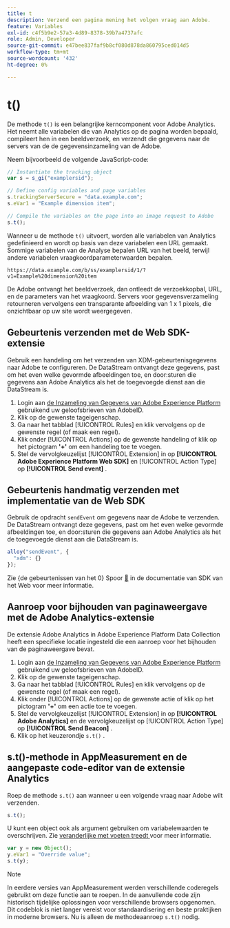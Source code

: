 ```yaml
---
title: t
description: Verzend een pagina mening het volgen vraag aan Adobe.
feature: Variables
exl-id: c4f5b9e2-57a3-4d89-8378-39b7a4737afc
role: Admin, Developer
source-git-commit: e47bee837faf9b8cf080d878da860795ced014d5
workflow-type: tm+mt
source-wordcount: '432'
ht-degree: 0%

---
```


# t()

De methode `t()` is een belangrijke kerncomponent voor Adobe Analytics. Het neemt alle variabelen die van Analytics op de pagina worden bepaald, compileert hen in een beeldverzoek, en verzendt die gegevens naar de servers van de de gegevensinzameling van de Adobe.

Neem bijvoorbeeld de volgende JavaScript-code:

```js
// Instantiate the tracking object
var s = s_gi("examplersid");

// Define config variables and page variables
s.trackingServerSecure = "data.example.com";
s.eVar1 = "Example dimension item";

// Compile the variables on the page into an image request to Adobe
s.t();
```

Wanneer u de methode `t()` uitvoert, worden alle variabelen van Analytics gedefinieerd en wordt op basis van deze variabelen een URL gemaakt. Sommige variabelen van de Analyse bepalen URL van het beeld, terwijl andere variabelen vraagkoordparameterwaarden bepalen.

```text
https://data.example.com/b/ss/examplersid/1/?v1=Example%20dimension%20item
```

De Adobe ontvangt het beeldverzoek, dan ontleedt de verzoekkopbal, URL, en de parameters van het vraagkoord. Servers voor gegevensverzameling retourneren vervolgens een transparante afbeelding van 1 x 1 pixels, die onzichtbaar op uw site wordt weergegeven.

## Gebeurtenis verzenden met de Web SDK-extensie

Gebruik een handeling om het verzenden van XDM-gebeurtenisgegevens naar Adobe te configureren. De DataStream ontvangt deze gegevens, past om het even welke gevormde afbeeldingen toe, en door:sturen die gegevens aan Adobe Analytics als het de toegevoegde dienst aan die DataStream is.

1. Login aan [ de Inzameling van Gegevens van Adobe Experience Platform ](https://experience.adobe.com/data-collection) gebruikend uw geloofsbrieven van AdobeID.
1. Klik op de gewenste tageigenschap.
1. Ga naar het tabblad [!UICONTROL Rules] en klik vervolgens op de gewenste regel (of maak een regel).
1. Klik onder [!UICONTROL Actions] op de gewenste handeling of klik op het pictogram **&#39;+&#39;** om een handeling toe te voegen.
1. Stel de vervolgkeuzelijst [!UICONTROL Extension] in op **[!UICONTROL Adobe Experience Platform Web SDK]** en [!UICONTROL Action Type] op **[!UICONTROL Send event]** .

## Gebeurtenis handmatig verzenden met implementatie van de Web SDK

Gebruik de opdracht `sendEvent` om gegevens naar de Adobe te verzenden. De DataStream ontvangt deze gegevens, past om het even welke gevormde afbeeldingen toe, en door:sturen die gegevens aan Adobe Analytics als het de toegevoegde dienst aan die DataStream is.

```js
alloy("sendEvent", {
  "xdm": {}
});
```

Zie {de gebeurtenissen van het 0} Spoor [&#128279;](https://experienceleague.adobe.com/docs/experience-platform/edge/fundamentals/tracking-events.html) in de documentatie van SDK van het Web voor meer informatie.

## Aanroep voor bijhouden van paginaweergave met de Adobe Analytics-extensie

De extensie Adobe Analytics in Adobe Experience Platform Data Collection heeft een specifieke locatie ingesteld die een aanroep voor het bijhouden van de paginaweergave bevat.

1. Login aan [ de Inzameling van Gegevens van Adobe Experience Platform ](https://experience.adobe.com/data-collection) gebruikend uw geloofsbrieven van AdobeID.
1. Klik op de gewenste tageigenschap.
1. Ga naar het tabblad [!UICONTROL Rules] en klik vervolgens op de gewenste regel (of maak een regel).
1. Klik onder [!UICONTROL Actions] op de gewenste actie of klik op het pictogram **&#39;+&#39;** om een actie toe te voegen.
1. Stel de vervolgkeuzelijst [!UICONTROL Extension] in op **[!UICONTROL Adobe Analytics]** en de vervolgkeuzelijst op [!UICONTROL Action Type] op **[!UICONTROL Send Beacon]** .
1. Klik op het keuzerondje `s.t()` .

## s.t()-methode in AppMeasurement en de aangepaste code-editor van de extensie Analytics

Roep de methode `s.t()` aan wanneer u een volgende vraag naar Adobe wilt verzenden.

```js
s.t();
```

U kunt een object ook als argument gebruiken om variabelewaarden te overschrijven. Zie [ veranderlijke met voeten treedt ](../../js/overrides.md) voor meer informatie.

```js
var y = new Object();
y.eVar1 = "Override value";
s.t(y);
```

>[!NOTE]
>
>In eerdere versies van AppMeasurement werden verschillende coderegels gebruikt om deze functie aan te roepen. In de aanvullende code zijn historisch tijdelijke oplossingen voor verschillende browsers opgenomen. Dit codeblok is niet langer vereist voor standaardisering en beste praktijken in moderne browsers. Nu is alleen de methodeaanroep `s.t()` nodig.

